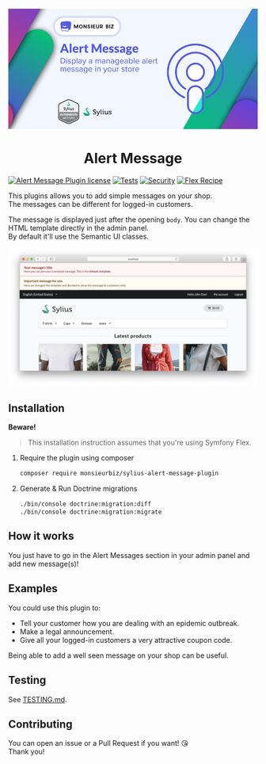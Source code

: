 [![Banner of Sylius Alert Message plugin](docs/images/banner.jpg)](https://monsieurbiz.com/agence-web-experte-sylius)

<h1 align="center">Alert Message</h1>

[![Alert Message Plugin license](https://img.shields.io/github/license/monsieurbiz/SyliusAlertMessagePlugin?public)](https://github.com/monsieurbiz/SyliusAlertMessagePlugin/blob/master/LICENSE.txt)
[![Tests](https://github.com/monsieurbiz/SyliusAlertMessagePlugin/actions/workflows/tests.yaml/badge.svg)](https://github.com/monsieurbiz/SyliusAlertMessagePlugin/actions/workflows/tests.yaml)
[![Security](https://github.com/monsieurbiz/SyliusAlertMessagePlugin/actions/workflows/security.yaml/badge.svg)](https://github.com/monsieurbiz/SyliusAlertMessagePlugin/actions/workflows/security.yaml)
[![Flex Recipe](https://github.com/monsieurbiz/SyliusAlertMessagePlugin/actions/workflows/recipe.yaml/badge.svg)](https://github.com/monsieurbiz/SyliusAlertMessagePlugin/actions/workflows/recipe.yaml)

This plugins allows you to add simple messages on your shop.  
The messages can be different for logged-in customers.

The message is displayed just after the opening `body`. You can change the HTML template directly in the admin panel.  
By default it'll use the Semantic UI classes.

![](screenshot.png) 

## Installation

**Beware!**

> This installation instruction assumes that you're using Symfony Flex.

1. Require the plugin using composer

    ```bash
    composer require monsieurbiz/sylius-alert-message-plugin
    ```

2. Generate & Run Doctrine migrations

    ```
    ./bin/console doctrine:migration:diff
    ./bin/console doctrine:migration:migrate
    ```

## How it works

You just have to go in the Alert Messages section in your admin panel and add new message(s)!

## Examples

You could use this plugin to:

- Tell your customer how you are dealing with an epidemic outbreak.
- Make a legal announcement.
- Give all your logged-in customers a very attractive coupon code.

Being able to add a well seen message on your shop can be useful.

## Testing

See [TESTING.md](TESTING.md).

## Contributing

You can open an issue or a Pull Request if you want! 😘    
Thank you!

